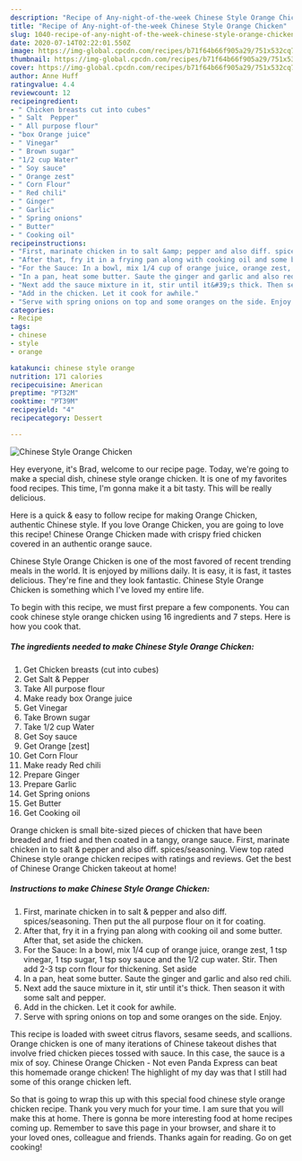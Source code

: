 ```yaml
---
description: "Recipe of Any-night-of-the-week Chinese Style Orange Chicken"
title: "Recipe of Any-night-of-the-week Chinese Style Orange Chicken"
slug: 1040-recipe-of-any-night-of-the-week-chinese-style-orange-chicken
date: 2020-07-14T02:22:01.550Z
image: https://img-global.cpcdn.com/recipes/b71f64b66f905a29/751x532cq70/chinese-style-orange-chicken-recipe-main-photo.jpg
thumbnail: https://img-global.cpcdn.com/recipes/b71f64b66f905a29/751x532cq70/chinese-style-orange-chicken-recipe-main-photo.jpg
cover: https://img-global.cpcdn.com/recipes/b71f64b66f905a29/751x532cq70/chinese-style-orange-chicken-recipe-main-photo.jpg
author: Anne Huff
ratingvalue: 4.4
reviewcount: 12
recipeingredient:
- " Chicken breasts cut into cubes"
- " Salt  Pepper"
- " All purpose flour"
- "box Orange juice"
- " Vinegar"
- " Brown sugar"
- "1/2 cup Water"
- " Soy sauce"
- " Orange zest"
- " Corn Flour"
- " Red chili"
- " Ginger"
- " Garlic"
- " Spring onions"
- " Butter"
- " Cooking oil"
recipeinstructions:
- "First, marinate chicken in to salt &amp; pepper and also diff. spices/seasoning. Then put the all purpose flour on it for coating."
- "After that, fry it in a frying pan along with cooking oil and some butter. After that, set aside the chicken."
- "For the Sauce: In a bowl, mix 1/4 cup of orange juice, orange zest, 1 tsp vinegar, 1 tsp sugar, 1 tsp soy sauce and the 1/2 cup water. Stir. Then add 2-3 tsp corn flour for thickening. Set aside"
- "In a pan, heat some butter. Saute the ginger and garlic and also red chili."
- "Next add the sauce mixture in it, stir until it&#39;s thick. Then season it with some salt and pepper."
- "Add in the chicken. Let it cook for awhile."
- "Serve with spring onions on top and some oranges on the side. Enjoy."
categories:
- Recipe
tags:
- chinese
- style
- orange

katakunci: chinese style orange 
nutrition: 171 calories
recipecuisine: American
preptime: "PT32M"
cooktime: "PT39M"
recipeyield: "4"
recipecategory: Dessert

---
```



![Chinese Style Orange Chicken](https://img-global.cpcdn.com/recipes/b71f64b66f905a29/751x532cq70/chinese-style-orange-chicken-recipe-main-photo.jpg)

Hey everyone, it's Brad, welcome to our recipe page. Today, we're going to make a special dish, chinese style orange chicken. It is one of my favorites food recipes. This time, I'm gonna make it a bit tasty. This will be really delicious.

Here is a quick &amp; easy to follow recipe for making Orange Chicken, authentic Chinese style. If you love Orange Chicken, you are going to love this recipe! Chinese Orange Chicken made with crispy fried chicken covered in an authentic orange sauce.

Chinese Style Orange Chicken is one of the most favored of recent trending meals in the world. It is enjoyed by millions daily. It is easy, it is fast, it tastes delicious. They're fine and they look fantastic. Chinese Style Orange Chicken is something which I've loved my entire life.


To begin with this recipe, we must first prepare a few components. You can cook chinese style orange chicken using 16 ingredients and 7 steps. Here is how you cook that.

<!--inarticleads1-->

##### The ingredients needed to make Chinese Style Orange Chicken:

1. Get  Chicken breasts (cut into cubes)
1. Get  Salt &amp; Pepper
1. Take  All purpose flour
1. Make ready box Orange juice
1. Get  Vinegar
1. Take  Brown sugar
1. Take 1/2 cup Water
1. Get  Soy sauce
1. Get  Orange [zest]
1. Get  Corn Flour
1. Make ready  Red chili
1. Prepare  Ginger
1. Prepare  Garlic
1. Get  Spring onions
1. Get  Butter
1. Get  Cooking oil


Orange chicken is small bite-sized pieces of chicken that have been breaded and fried and then coated in a tangy, orange sauce. First, marinate chicken in to salt &amp; pepper and also diff. spices/seasoning. View top rated Chinese style orange chicken recipes with ratings and reviews. Get the best of Chinese Orange Chicken takeout at home! 

<!--inarticleads2-->

##### Instructions to make Chinese Style Orange Chicken:

1. First, marinate chicken in to salt &amp; pepper and also diff. spices/seasoning. Then put the all purpose flour on it for coating.
1. After that, fry it in a frying pan along with cooking oil and some butter. After that, set aside the chicken.
1. For the Sauce: In a bowl, mix 1/4 cup of orange juice, orange zest, 1 tsp vinegar, 1 tsp sugar, 1 tsp soy sauce and the 1/2 cup water. Stir. Then add 2-3 tsp corn flour for thickening. Set aside
1. In a pan, heat some butter. Saute the ginger and garlic and also red chili.
1. Next add the sauce mixture in it, stir until it&#39;s thick. Then season it with some salt and pepper.
1. Add in the chicken. Let it cook for awhile.
1. Serve with spring onions on top and some oranges on the side. Enjoy.


This recipe is loaded with sweet citrus flavors, sesame seeds, and scallions. Orange chicken is one of many iterations of Chinese takeout dishes that involve fried chicken pieces tossed with sauce. In this case, the sauce is a mix of soy. Chinese Orange Chicken - Not even Panda Express can beat this homemade orange chicken! The highlight of my day was that I still had some of this orange chicken left. 

So that is going to wrap this up with this special food chinese style orange chicken recipe. Thank you very much for your time. I am sure that you will make this at home. There is gonna be more interesting food at home recipes coming up. Remember to save this page in your browser, and share it to your loved ones, colleague and friends. Thanks again for reading. Go on get cooking!
